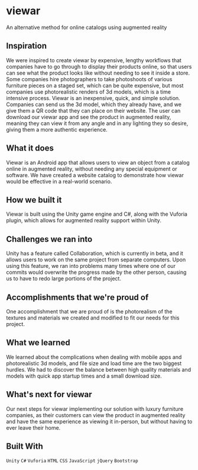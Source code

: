 # viewar
An alternative method for online catalogs using augmented reality

## Inspiration
We were inspired to create viewar by expensive, lengthy workflows that companies have to go through to display their products online, so that users can see what the product looks like without needing to see it inside a store. Some companies hire photographers to take photoshoots of various furniture pieces on a staged set, which can be quite expensive, but most companies use photorealistic renders of 3d models, which is a time intensive process. Viewar is an inexpensive, quick, and simple solution. Companies can send us the 3d model, which they already have, and we give them a QR code that they can place on their website. The user can download our viewar app and see the product in augmented reality, meaning they can view it from any angle and in any lighting they so desire, giving them a more authentic experience.

## What it does
Viewar is an Android app that allows users to view an object from a catalog online in augmented reality, without needing any special equipment or software. We have created a website catalog to demonstrate how viewar would be effective in a real-world scenario.

## How we built it
Viewar is built using the Unity game engine and C#, along with the Vuforia plugin, which allows for augmented reality support within Unity.

## Challenges we ran into
Unity has a feature called Collaboration, which is currently in beta, and it allows users to work on the same project from separate computers. Upon using this feature, we ran into problems many times where one of our commits would overwrite the progress made by the other person, causing us to have to redo large portions of the project.

## Accomplishments that we're proud of
One accomplishment that we are proud of is the photorealism of the textures and materials we created and modified to fit our needs for this project.

## What we learned
We learned about the complications when dealing with mobile apps and photorealistic 3d models, and file size and load time are the two biggest hurdles. We had to discover the balance between high quality materials and models with quick app startup times and a small download size.

## What's next for viewar
Our next steps for viewar implementing our solution with luxury furniture companies, as their customers can view the product in augmented reality and have the same experience as viewing it in-person, but without having to ever leave their home.

## Built With
`Unity` `C#` `Vuforia` `HTML` `CSS` `JavaScript` `jQuery` `Bootstrap`
